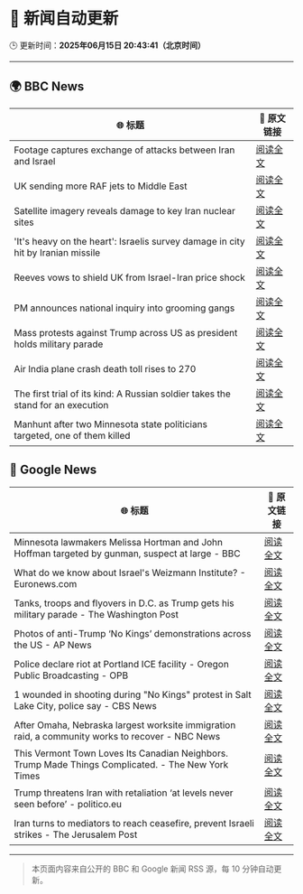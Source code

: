 # 🧠 新闻自动更新

🕒 更新时间：**2025年06月15日 20:43:41（北京时间）**

---

## 🌍 BBC News

| 🌐 标题 | 🔗 原文链接 |
|--------|-------------|
| Footage captures exchange of attacks between Iran and Israel | [阅读全文](https://www.bbc.com/news/videos/cy9090yje1do) |
| UK sending more RAF jets to Middle East | [阅读全文](https://www.bbc.com/news/articles/ceqg440v0gxo) |
| Satellite imagery reveals damage to key Iran nuclear sites | [阅读全文](https://www.bbc.com/news/articles/c7808xvv737o) |
| 'It's heavy on the heart': Israelis survey damage in city hit by Iranian missile | [阅读全文](https://www.bbc.com/news/articles/cx270vklvv7o) |
| Reeves vows to shield UK from Israel-Iran price shock | [阅读全文](https://www.bbc.com/news/articles/c3080q893z3o) |
| PM announces national inquiry into grooming gangs | [阅读全文](https://www.bbc.com/news/articles/c7872pngj2qo) |
| Mass protests against Trump across US as president holds military parade | [阅读全文](https://www.bbc.com/news/articles/c70622038yxo) |
| Air India plane crash death toll rises to 270 | [阅读全文](https://www.bbc.com/news/articles/c0575me7j82o) |
| The first trial of its kind: A Russian soldier takes the stand for an execution | [阅读全文](https://www.bbc.com/news/articles/cp8ylx534j0o) |
| Manhunt after two Minnesota state politicians targeted, one of them killed | [阅读全文](https://www.bbc.com/news/articles/cgj83q2e562o) |

## 📰 Google News

| 🌐 标题 | 🔗 原文链接 |
|--------|-------------|
| Minnesota lawmakers Melissa Hortman and John Hoffman targeted by gunman, suspect at large - BBC | [阅读全文](https://news.google.com/rss/articles/CBMiWkFVX3lxTE4wUFYtbGNNUEpnVlhXQXM0WTNqTGcybW54UDNWbDV3NGg1QWRLT250WnhMZGVsSWJWYnBEXzJobVBLQl9aRlYyOFZITkk2R3VWR21SOHhPNkthZ9IBX0FVX3lxTE8zd1Rvd3hQYlI5akFxeEhBajZobXk5TWwtQ2RnSllQdFZ4NUR5QldQbE5sNGJLOWNMTkEyVnpYUlE2eXZ3allnTFZndko3UFRqd0x4dGpsb29UMU5JcXh3?oc=5) |
| What do we know about Israel's Weizmann Institute? - Euronews.com | [阅读全文](https://news.google.com/rss/articles/CBMixAFBVV95cUxPbmlzRE83aGphR2cwWElfaHpEd0w5d0RQUUtmRzItci1ZS2dteGREQU15M0ZLVmNyeFlaYUNXRnE1aVR4Q2tQR1pjZEhHUkhMb3VMeE9ZOHgxOUpZREV1SUN5aG1hOE5UNUU0RGdGYzZ1SjFvWTU0dFl4RlRnbTBFTEtPUG4xa2g1Q3pLMEV4X2FscTVaR3VQcUp1NUI1Q2VPN3YxQnh6LUYxc01tdERxQTdDS1ZZNlhBbnBPb2ttVW1CNTJE?oc=5) |
| Tanks, troops and flyovers in D.C. as Trump gets his military parade - The Washington Post | [阅读全文](https://news.google.com/rss/articles/CBMimwFBVV95cUxOMDJmZnl4OGU1SWFWRDdReVNNcEUzTnFGc3ZZbXVvZTlBTnBwNHQzaVhpVll0NDVYd24weFY0UWVmWVlhVXRULXpiQjVYcnZ6YVhQQUEwN1I3bHFuNnhXcmdnaWZGbzNqdm9qZmR6dzhKdWNFZzc5aEE0NzZYaTlWNXdZV0tsb1hyVmRKZGFMWnctcFFzRFF6R1lOZw?oc=5) |
| Photos of anti-Trump ‘No Kings’ demonstrations across the US - AP News | [阅读全文](https://news.google.com/rss/articles/CBMilgFBVV95cUxONXVPS25IR0RydFZIUW9DaS1icktDaXRIWUIxb1hFdjVUWFRpS3IxTVVhX09KYjU4TDNNa3RyMktvQXctU2RsLVJLajBrQ0xXUEFXNmIwMFVFTWhDVENRZExSUUoyOFhDTGc0aWdGcXJ1aFR4N2dNMnpqOFJxcFhOUHZjcTEzcjBPX1d3TTVQMlJHU0Q4SFE?oc=5) |
| Police declare riot at Portland ICE facility - Oregon Public Broadcasting - OPB | [阅读全文](https://news.google.com/rss/articles/CBMifkFVX3lxTE5leHFNM241dTFHYmtwbWJQaTJDTHY1eU5DUlZqY3c5cURGNVZsUlpkdWpEbW5XS0JCS3IxOExTQURBSS1rZXMtZDZjWUpzQW9KLW9rREM5RG1UaEd6X3JMeWZWaFh5OUROcGlDNlFtdi1wSkp1XzllWjRUa0Z4Zw?oc=5) |
| 1 wounded in shooting during "No Kings" protest in Salt Lake City, police say - CBS News | [阅读全文](https://news.google.com/rss/articles/CBMiekFVX3lxTFBmWDkzZURDNkR5b25ncV9jdDBHM1JxZnpCQWktR2xjc0ZxRmZpZ1pkdndndmcxeFBCd0JGTi1La2txSmdUREtyc2ZMQm9IX0J0UWVhUEVzVGJHcEpOTG9WdGJscW9VNmwxdjQzV29Pb3N1ZXdZcW94Qmp3?oc=5) |
| After Omaha, Nebraska largest worksite immigration raid, a community works to recover - NBC News | [阅读全文](https://news.google.com/rss/articles/CBMilAFBVV95cUxQQkZWemFWRWxiZHBPRElPNDlXTUgxXzJQSXlicTZIOWVqbnNfZWZtYWdZZnEzaThtd2NrMWR2eXM1QldoZ243SFVNWEJsVl9zZ0JVSWt0ZGN5R19ZTW5rTFZtOVRLZUhaX2JONmRrWVNRM1Rld3pLQnk0MFo0SEpsXzBRQlN2R2JMVXVRU29MOXpMYUhI0gFWQVVfeXFMT0dhY1R3ZjE4UjFLRDhOamNhSXRNSFFnbUQ5eXE1QVVyREZtUFcyaklrX0pGTEp2YUZ1cFllZ0d4SFE5TFhGWWN5OV94ZDhuQlg1ZGxSRmc?oc=5) |
| This Vermont Town Loves Its Canadian Neighbors. Trump Made Things Complicated. - The New York Times | [阅读全文](https://news.google.com/rss/articles/CBMiuwFBVV95cUxOVU9QempDRklUV2lOLXVOYkZiNlV2QVY0WWFsRjU4OVdOYkNCd3NuenQwOExGVkQxQU5GTkJJM2o0dDIwU3JLaGc4RUJ5ZzlmNG4zX1YtQkdVU0Q2LUZCSjF2Z3N6cEhTdnJhdmRBaWRGcHhJMkV6VlBlbk0zN1Q5Z0lQd1oyQmk0QThTckdpajJXbnFUNmNrU0o1cmc1bmlBc0t4UXNUWVk4amhkcFVmXzRwTkx3VDNabGl3?oc=5) |
| Trump threatens Iran with retaliation ‘at levels never seen before’ - politico.eu | [阅读全文](https://news.google.com/rss/articles/CBMikAFBVV95cUxQdWRROExBYVgwcW9TanpySTVZb2o0b0lOQ2hPSHR4eVpPUmJpSjExWThacGpRTEVpUzh3OHU1dXRYRFBVS2QtSXFydWV4OUpZOFREeTdMSW4yNnRVZTNFdFVHWEZHSk1ScE5Ca284Z1lYQy12Ym9neC1ObDBEMzg3OWdqNUl2eEZzelA1NmRDcnU?oc=5) |
| Iran turns to mediators to reach ceasefire, prevent Israeli strikes - The Jerusalem Post | [阅读全文](https://news.google.com/rss/articles/CBMibkFVX3lxTE5IVXVld2ZQUVF2RmtXejhCSWhDeFU5ekhhallUbnNwQzloMTNHRnBWTGV6X0xJRWNGZWczek1xV3BoNldVYWJaUG53Y3pGTUoyclJNQ2Y2Mi02RHFCSU5qQlBnc0c4NF9VUTlBUTBn?oc=5) |

---
> 本页面内容来自公开的 BBC 和 Google 新闻 RSS 源，每 10 分钟自动更新。